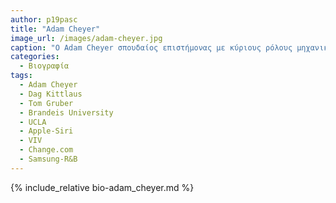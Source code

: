 ```yaml
---
author: p19pasc 
title: "Adam Cheyer"
image_url: /images/adam-cheyer.jpg
caption: "O Adam Cheyer σπουδαίος επιστήμονας με κύριους ρόλους μηχανικός λογισμικού, ειδικός στην τεχνιτή νοημοσύνη και ομιλητής συνέβαλε στην δημιουργία καινοτομιών όπως Apple-Siri και voice assistnat της Samsung ενώ υπήρξε σύμβουλος και συνιδρυτής σε πλατφόρμες και εταιρίες. Κατέχει μεγάλη εμπειρία στο κομμάτι της τεχνολογίας και διαμοιράζεται τις γνώσεις τους με το ευρύ κοινό."
categories:
  - Βιογραφία 
tags:
  - Adam Cheyer
  - Dag Kittlaus
  - Tom Gruber
  - Brandeis University
  - UCLA
  - Apple-Siri
  - VIV 
  - Change.com
  - Samsung-R&B
---
```


{% include_relative bio-adam_cheyer.md %}
 
